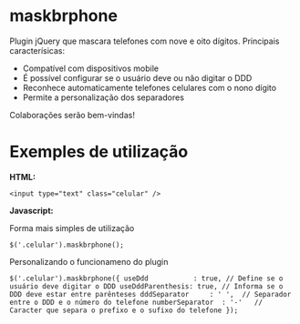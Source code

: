maskbrphone
===========

Plugin jQuery que mascara telefones com nove e oito dígitos. Principais caracterísicas:

- Compatível com dispositivos mobile
- É possível configurar se o usuário deve ou não digitar o DDD
- Reconhece automaticamente telefones celulares com o nono dígito
- Permite a personalização dos separadores

Colaborações serão bem-vindas!

Exemples de utilização
======================

**HTML:**

`<input type="text" class="celular" />`

**Javascript:**

Forma mais simples de utilização

`$('.celular').maskbrphone();`

Personalizando o funcionameno do plugin

`$('.celular').maskbrphone({
    useDdd           : true, // Define se o usuário deve digitar o DDD
    useDddParenthesis: true, // Informa se o DDD deve estar entre parênteses
    dddSeparator     : ' ',  // Separador entre o DDD e o número do telefone
    numberSeparator  : '-'   // Caracter que separa o prefixo e o sufixo do telefone
});`
